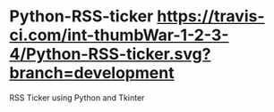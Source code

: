 # Python-RSS-ticker https://travis-ci.com/int-thumbWar-1-2-3-4/Python-RSS-ticker.svg?branch=development
RSS Ticker using Python and Tkinter
